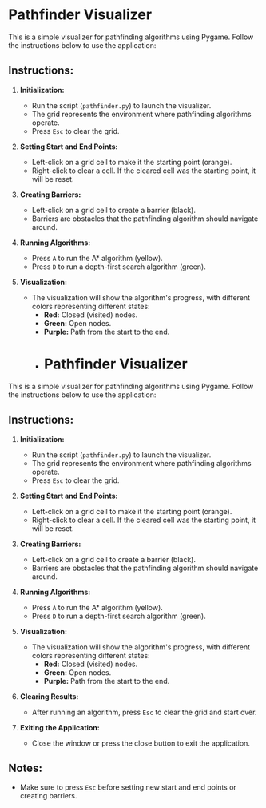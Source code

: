 # Pathfinder Visualizer

This is a simple visualizer for pathfinding algorithms using Pygame. Follow the instructions below to use the application:

## Instructions:

1. **Initialization:**
    - Run the script (`pathfinder.py`) to launch the visualizer.
    - The grid represents the environment where pathfinding algorithms operate.
    - Press `Esc` to clear the grid.

2. **Setting Start and End Points:**
    - Left-click on a grid cell to make it the starting point (orange).
    - Right-click to clear a cell. If the cleared cell was the starting point, it will be reset.

3. **Creating Barriers:**
    - Left-click on a grid cell to create a barrier (black).
    - Barriers are obstacles that the pathfinding algorithm should navigate around.

4. **Running Algorithms:**
    - Press `A` to run the A* algorithm (yellow).
    - Press `D` to run a depth-first search algorithm (green).

5. **Visualization:**
    - The visualization will show the algorithm's progress, with different colors representing different states:
        - **Red:** Closed (visited) nodes.
        - **Green:** Open nodes.
        - **Purple:** Path from the start to the end.
        - # Pathfinder Visualizer

This is a simple visualizer for pathfinding algorithms using Pygame. Follow the instructions below to use the application:

## Instructions:

1. **Initialization:**
    - Run the script (`pathfinder.py`) to launch the visualizer.
    - The grid represents the environment where pathfinding algorithms operate.
    - Press `Esc` to clear the grid.

2. **Setting Start and End Points:**
    - Left-click on a grid cell to make it the starting point (orange).
    - Right-click to clear a cell. If the cleared cell was the starting point, it will be reset.

3. **Creating Barriers:**
    - Left-click on a grid cell to create a barrier (black).
    - Barriers are obstacles that the pathfinding algorithm should navigate around.

4. **Running Algorithms:**
    - Press `A` to run the A* algorithm (yellow).
    - Press `D` to run a depth-first search algorithm (green).

5. **Visualization:**
    - The visualization will show the algorithm's progress, with different colors representing different states:
        - **Red:** Closed (visited) nodes.
        - **Green:** Open nodes.
        - **Purple:** Path from the start to the end.

6. **Clearing Results:**
    - After running an algorithm, press `Esc` to clear the grid and start over.

7. **Exiting the Application:**
    - Close the window or press the close button to exit the application.

## Notes:

- Make sure to press `Esc` before setting new start and end points or creating barriers.


